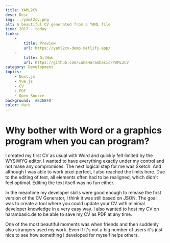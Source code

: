 ```yaml
---
title: YAML2CV
desc: Desc
img: ../yaml2cv.png
alt: A beautiful CV generated from a YAML file
time: 2017 - today
links:
    -
        title: Preview
        url: https://yaml2cv-demo.netlify.app/
    -
        title: GitHub
        url: https://github.com/LukaHarambasic/YAML2CV
category: Development
topics: 
    - Nuxt.js
    - Vue.js
    - CV
    - PDF
    - Open Source
background: '#E2EBF0'
color: dark
---
```


# Why bother with Word or a graphics program when you can program?

I created my first CV as usual with Word and quickly felt limited by the WYSIWYG editor. I wanted to have everything exactly under my control and not make any compromises. The next logical step for me was Sketch. And although I was able to work pixel perfect, I also reached the limits here. Due to the editing of text, all elements often had to be realigned, which didn't feel optimal. Editing the text itself was no fun either. 

In the meantime my developer skills were good enough to release the first version of the CV Generator, I think it was still based on JSON. The goal was to create a tool where you could update your CV with minimal developer knowledge in a very easy way. I also wanted to host my CV on harambasic.de to be able to save my CV as PDF at any time.

One of the most beautiful moments was when friends and then suddenly also strangers used my work. Even if it's not a big number of users it's just nice to see how something I developed for myself helps others.

